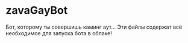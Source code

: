 # zavaGayBot
Бот, которому ты совершишь каминг аут...
Эти файлы содержат всё необходимое для запуска бота в облаке!
